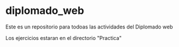 # diplomado_web

Este es un repositorio para todoas las actividades del Diplomado web

Los ejercicios estaran en el directorio "Practica"
